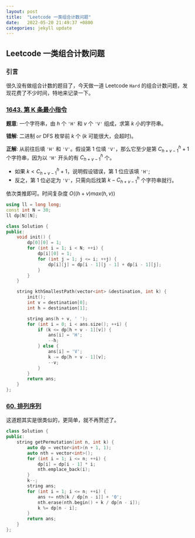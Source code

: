 ```yaml
---
layout: post
title:  "Leetcode 一类组合计数问题"
date:   2022-05-20 21:49:37 +0800
categories: jekyll update
---
```


## Leetcode 一类组合计数问题

### 引言

很久没有做组合计数的题目了，今天做一道 Leetcode `Hard` 的组合计数问题，发现花费了不少时间，特地来记录一下。

### [1643. 第 K 条最小指令](https://leetcode.cn/problems/kth-smallest-instructions/)

**题意**: 一个字符串，由 $h$ 个 `'H'` 和 $v$ 个 `'V'` 组成，求第 $k$ 小的字符串。

**错解**: 二进制 `or` DFS 枚举前 $k$ 个 ($k$ 可能很大，会超时)。

**正解**: 从前往后填 `'H'` 和 `'V'`。假设第 1 位填 `'V'`，那么它至少是第 $C_{h+v-1}^{h} + 1$ 个字符串，因为以 `'H'` 开头的有 $C_{h+v-1}^{h}$ 个。

- 如果 $k \lt C_{h+v-1}^{h} + 1$，说明假设错误，第 1 位应该填 `'H'`;
- 反之，第 1 位必定为 `'V'`，只需向后找第 $k - C_{h+v-1}^{h}$ 个字符串就行。

依次类推即可。时间复杂度 $O((h+v)max(h, v))$

```c++
using ll = long long;
const int N = 30;
ll dp[N][N];

class Solution {
public:
    void init() {
        dp[0][0] = 1;
        for (int i = 1; i < N; ++i) {
            dp[i][0] = 1;
            for (int j = 1; j <= i; ++j) {
                dp[i][j] = dp[i - 1][j - 1] + dp[i - 1][j];
            }
        }
    }

    string kthSmallestPath(vector<int> &destination, int k) {
        init();
        int v = destination[0];
        int h = destination[1];

        string ans(h + v, ' ');
        for (int i = 0; i < ans.size(); ++i) {
            if (k <= dp[h + v - 1][v]) {
                ans[i] = 'H';
                --h;
            } else {
                ans[i] = 'V';
                k -= dp[h + v - 1][v];
                --v;
            }
        }
        return ans;
    }
};
```

### [60. 排列序列](https://leetcode.cn/problems/permutation-sequence/)

这道题其实是很类似的，更简单，就不再赘述了。

```c++
class Solution {
public:
    string getPermutation(int n, int k) {
        auto dp = vector<int>(n + 1, 1);
        auto nth = vector<int>();
        for (int i = 1; i <= n; ++i) {
            dp[i] = dp[i - 1] * i;
            nth.emplace_back(i);
        }
        k--;
        string ans;
        for (int i = 1; i <= n; ++i) {
            ans += nth[k / dp[n - i]] + '0';
            nth.erase(nth.begin() + k / dp[n - i]);
            k %= dp[n - i];
        }
        return ans;
    }
};
```
